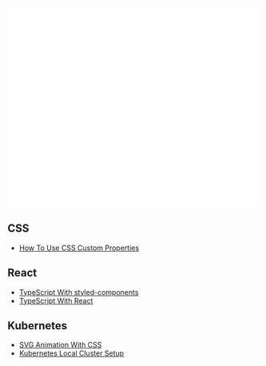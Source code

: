 <div align="center">
	<br>
	<a href="https://raw.githubusercontent.com/pyadav/TIL/main/README.md">
		<img src="images/header.svg" width="800" height="400" alt="today i learned">
	</a>
	<br>
</div>

## CSS
- [How To Use CSS Custom Properties](./css/14042021_CSS_Custom_Properties.md)

## React
- [TypeScript With styled-components ](./react/16042021_TypeScript_With_Styled-components.md)
- [TypeScript With React ](./react/16042021_TypeScript_With_React.md)
## Kubernetes
- [SVG Animation With CSS](./css/15042021_SVG_Animation_With_CSS.md)
- [Kubernetes Local Cluster Setup](./kubernetes/15042021_Kubernetes_Local_Cluster_Setup.md)